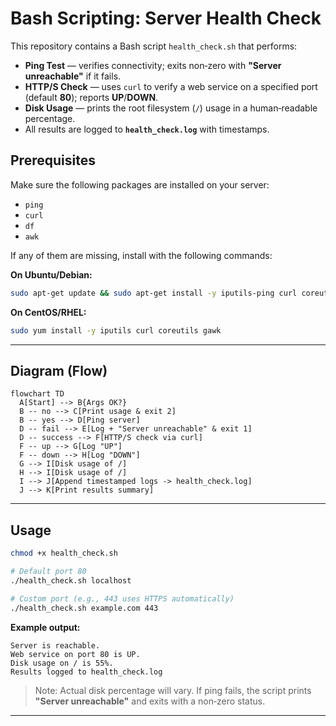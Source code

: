 # Bash Scripting: Server Health Check

This repository contains a Bash script `health_check.sh` that performs:
- **Ping Test** — verifies connectivity; exits non‑zero with **"Server unreachable"** if it fails.
- **HTTP/S Check** — uses `curl` to verify a web service on a specified port (default **80**); reports **UP**/**DOWN**.
- **Disk Usage** — prints the root filesystem (`/`) usage in a human‑readable percentage.
- All results are logged to **`health_check.log`** with timestamps.

## Prerequisites
Make sure the following packages are installed on your server:

- `ping`
- `curl`
- `df`
- `awk`

If any of them are missing, install with the following commands:

**On Ubuntu/Debian:**
```bash
sudo apt-get update && sudo apt-get install -y iputils-ping curl coreutils gawk
```

**On CentOS/RHEL:**
```bash
sudo yum install -y iputils curl coreutils gawk
```

---

## Diagram (Flow)

```mermaid
flowchart TD
  A[Start] --> B{Args OK?}
  B -- no --> C[Print usage & exit 2]
  B -- yes --> D[Ping server]
  D -- fail --> E[Log + "Server unreachable" & exit 1]
  D -- success --> F[HTTP/S check via curl]
  F -- up --> G[Log "UP"]
  F -- down --> H[Log "DOWN"]
  G --> I[Disk usage of /]
  H --> I[Disk usage of /]
  I --> J[Append timestamped logs -> health_check.log]
  J --> K[Print results summary]
```

---

## Usage

```bash
chmod +x health_check.sh

# Default port 80
./health_check.sh localhost

# Custom port (e.g., 443 uses HTTPS automatically)
./health_check.sh example.com 443
```

**Example output:**
```
Server is reachable.
Web service on port 80 is UP.
Disk usage on / is 55%.
Results logged to health_check.log
```

> Note: Actual disk percentage will vary. If ping fails, the script prints **"Server unreachable"** and exits with a non‑zero status.

---
